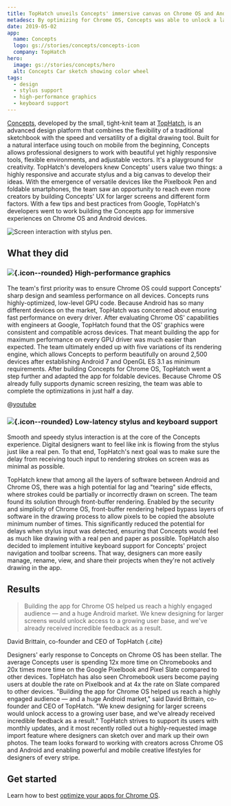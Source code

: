 ```yaml
---
title: TopHatch unveils Concepts' immersive canvas on Chrome OS and Android
metadesc: By optimizing for Chrome OS, Concepts was able to unlock a large and growing user base while increasing the average time users spend in their app.
date: 2019-05-02
app:
  name: Concepts
  logo: gs://stories/concepts/concepts-icon
  company: TopHatch
hero:
  image: gs://stories/concepts/hero
  alt: Concepts Car sketch showing color wheel
tags:
  - design
  - stylus support
  - high-performance graphics
  - keyboard support
---
```


[Concepts](https://play.google.com/store/apps/details?id=com.tophatch.concepts), developed by the small, tight-knit team at [TopHatch](https://concepts.app/en/), is an advanced design platform that combines the flexibility of a traditional sketchbook with the speed and versatility of a digital drawing tool. Built for a natural interface using touch on mobile from the beginning, Concepts allows professional designers to work with beautiful yet highly responsive tools, flexible environments, and adjustable vectors. It's a playground for creativity. TopHatch's developers knew Concepts' users value two things: a highly responsive and accurate stylus and a big canvas to develop their ideas. With the emergence of versatile devices like the Pixelbook Pen and foldable smartphones, the team saw an opportunity to reach even more creators by building Concepts' UX for larger screens and different form factors. With a few tips and best practices from Google, TopHatch's developers went to work building the Concepts app for immersive experiences on Chrome OS and Android devices.

![Screen interaction with stylus pen.](gs://stories/concepts/concepts-1)

## What they did

### ![](/images/icons/memory.png){.icon--rounded} High-performance graphics

The team's first priority was to ensure Chrome OS could support Concepts' sharp design and seamless performance on all devices. Concepts runs highly-optimized, low-level GPU code. Because Android has so many different devices on the market, TopHatch was concerned about ensuring fast performance on every driver. After evaluating Chrome OS' capabilities with engineers at Google, TopHatch found that the OS' graphics were consistent and compatible across devices. That meant building the app for maximum performance on every GPU driver was much easier than expected. The team ultimately ended up with five variations of its rendering engine, which allows Concepts to perform beautifully on around 2,500 devices after establishing Android 7 and OpenGL ES 3.1 as minimum requirements. After building Concepts for Chrome OS, TopHatch went a step further and adapted the app for foldable devices. Because Chrome OS already fully supports dynamic screen resizing, the team was able to complete the optimizations in just half a day.

@[youtube](https://www.youtube.com/watch?v=QtckOSCYW5w)

### ![](/images/icons/keyboard.png){.icon--rounded} Low-latency stylus and keyboard support

Smooth and speedy stylus interaction is at the core of the Concepts experience. Digital designers want to feel like ink is flowing from the stylus just like a real pen. To that end, TopHatch's next goal was to make sure the delay from receiving touch input to rendering strokes on screen was as minimal as possible.

TopHatch knew that among all the layers of software between Android and Chrome OS, there was a high potential for lag and "tearing" side effects, where strokes could be partially or incorrectly drawn on screen. The team found its solution through front-buffer rendering. Enabled by the security and simplicity of Chrome OS, front-buffer rendering helped bypass layers of software in the drawing process to allow pixels to be copied the absolute minimum number of times. This significantly reduced the potential for delays when stylus input was detected, ensuring that Concepts would feel as much like drawing with a real pen and paper as possible. TopHatch also decided to implement intuitive keyboard support for Concepts' project navigation and toolbar screens. That way, designers can more easily manage, rename, view, and share their projects when they're not actively drawing in the app.

## Results

> Building the app for Chrome OS helped us reach a highly engaged audience — and a huge Android market. We knew designing for larger screens would unlock access to a growing user base, and we've already received incredible feedback as a result.

David Brittain, co-founder and CEO of TopHatch {.cite}

Designers' early response to Concepts on Chrome OS has been stellar. The average Concepts user is spending 12x more time on Chromebooks and 20x times more time on the Google Pixelbook and Pixel Slate compared to other devices. TopHatch has also seen Chromebook users become paying users at double the rate on Pixelbook and at 4x the rate on Slate compared to other devices. "Building the app for Chrome OS helped us reach a highly engaged audience — and a huge Android market," said David Brittain, co-founder and CEO of TopHatch. "We knew designing for larger screens would unlock access to a growing user base, and we've already received incredible feedback as a result." TopHatch strives to support its users with monthly updates, and it most recently rolled out a highly-requested image import feature where designers can sketch over and mark up their own photos. The team looks forward to working with creators across Chrome OS and Android and enabling powerful and mobile creative lifestyles for designers of every stripe.

## Get started

Learn how to best [optimize your apps for Chrome OS](/{{locale.code}}/android/optimizing).
